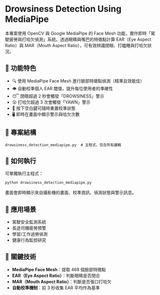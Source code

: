# Drowsiness Detection Using MediaPipe

本專案使用 OpenCV 與 Google MediaPipe 的 Face Mesh 功能，實作即時「駕駛疲勞與打哈欠偵測」系統。透過眼睛與嘴巴的特徵點計算 EAR（Eye Aspect Ratio）與 MAR（Mouth Aspect Ratio），可有效辨識閉眼、打瞌睡與打哈欠狀況。

## 📌 功能特色

- 🔍 使用 MediaPipe Face Mesh 進行臉部特徵點偵測（精準且效能佳）
- 👁 自動校準個人 EAR 閾值，提升每位使用者的準確性
- 😴 閉眼超過 2 秒會觸發「DROWSINESS」警示
- 😮 打哈欠超過 3 次會觸發「YAWN」警示
- 🔄 按下空白鍵可隨時重置校準狀態
- 🖥 即時在畫面中顯示警示與哈欠次數

## 🧱 專案結構

```
drowsiness_detection_mediapipe.py  # 主程式，包含所有邏輯
```

## 🚀 如何執行

可單獨執行主程式：

```bash
python drowsiness_detection_mediapipe.py
```

畫面會即時顯示來自攝影機的畫面、校準資訊、偵測狀態與警示訊息。

## 🎯 應用場景

- 駕駛安全監測系統
- 長途司機疲勞預警
- 學習/工作過勞偵測
- 健康行為監控研究

## 🔑 關鍵技術

- **MediaPipe Face Mesh**：提取 468 個臉部特徵點
- **EAR（Eye Aspect Ratio）**：判斷眼睛是否閉合
- **MAR（Mouth Aspect Ratio）**：判斷是否張口打哈欠
- **自動校準機制**：前 3 秒收集 EAR 平均作為基準



